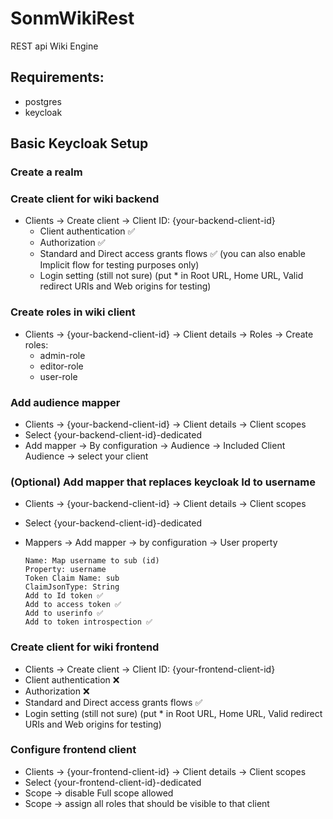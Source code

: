 # SonmWikiRest

REST api Wiki Engine

## Requirements:
- postgres
- keycloak

## Basic Keycloak Setup

### Create a realm
### Create client for wiki backend
- Clients -> Create client -> Client ID: {your-backend-client-id}
  - Client authentication ✅
  - Authorization ✅
  - Standard and Direct access grants flows ✅ (you can also enable Implicit flow for testing purposes only)
  - Login setting (still not sure) (put * in Root URL, Home URL, Valid redirect URIs and Web origins  for testing)
### Create roles in wiki client
- Clients -> {your-backend-client-id} -> Client details -> Roles -> Create roles:
  - admin-role
  - editor-role
  - user-role
### Add audience mapper
- Clients -> {your-backend-client-id} -> Client details -> Client scopes
- Select {your-backend-client-id}-dedicated
- Add mapper -> By configuration -> Audience -> Included Client Audience -> select your client
### (Optional) Add mapper that replaces keycloak Id to username
  - Clients -> {your-backend-client-id} -> Client details -> Client scopes
  - Select {your-backend-client-id}-dedicated
  - Mappers -> Add mapper -> by configuration -> User property

        Name: Map username to sub (id)
        Property: username
        Token Claim Name: sub
        ClaimJsonType: String
        Add to Id token ✅
        Add to access token ✅
        Add to userinfo ✅
        Add to token introspection ✅
### Create client for wiki frontend
- Clients -> Create client -> Client ID: {your-frontend-client-id}
- Client authentication ❌
- Authorization ❌
- Standard and Direct access grants flows ✅
- Login setting (still not sure) (put * in Root URL, Home URL, Valid redirect URIs and Web origins  for testing)
### Configure frontend client
- Clients -> {your-frontend-client-id} -> Client details -> Client scopes
- Select {your-frontend-client-id}-dedicated
- Scope -> disable Full scope allowed
- Scope -> assign all roles that should be visible to that client